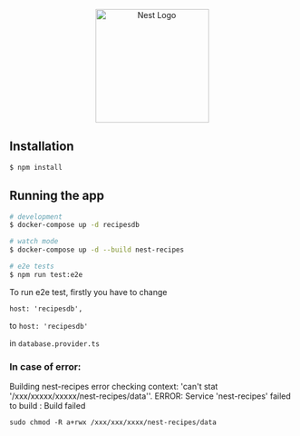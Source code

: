 <p align="center">
  <a href="http://nestjs.com/" target="blank"><img src="https://nestjs.com/img/logo-small.svg" width="200" alt="Nest Logo" /></a>
</p>

[circleci-image]: https://img.shields.io/circleci/build/github/nestjs/nest/master?token=abc123def456

## Installation

```bash
$ npm install
```

## Running the app

```bash
# development
$ docker-compose up -d recipesdb

# watch mode
$ docker-compose up -d --build nest-recipes

# e2e tests
$ npm run test:e2e
```

To run e2e test, firstly you have to change

```host: 'recipesdb', ```

to
         ```host: 'recipesdb'```

in ```database.provider.ts```


### In case of error:

Building nest-recipes
error checking context: 'can't stat '/xxx/xxxxx/xxxxx/nest-recipes/data''.
ERROR: Service 'nest-recipes' failed to build : Build failed

```
sudo chmod -R a+rwx /xxx/xxx/xxxx/nest-recipes/data
```


